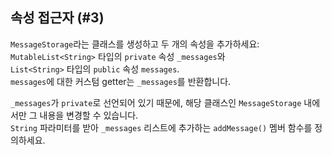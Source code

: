 ## 속성 접근자 (#3)

`MessageStorage`라는 클래스를 생성하고 두 개의 속성을 추가하세요:  
`MutableList<String>` 타입의 `private` 속성 `_messages`와  
`List<String>` 타입의 `public` 속성 `messages`.  
`messages`에 대한 커스텀 getter는 `_messages`를 반환합니다.

`_messages`가 `private`로 선언되어 있기 때문에, 해당 클래스인 `MessageStorage` 내에서만 그 내용을 변경할 수 있습니다.  
`String` 파라미터를 받아 `_messages` 리스트에 추가하는 `addMessage()` 멤버 함수를 정의하세요.